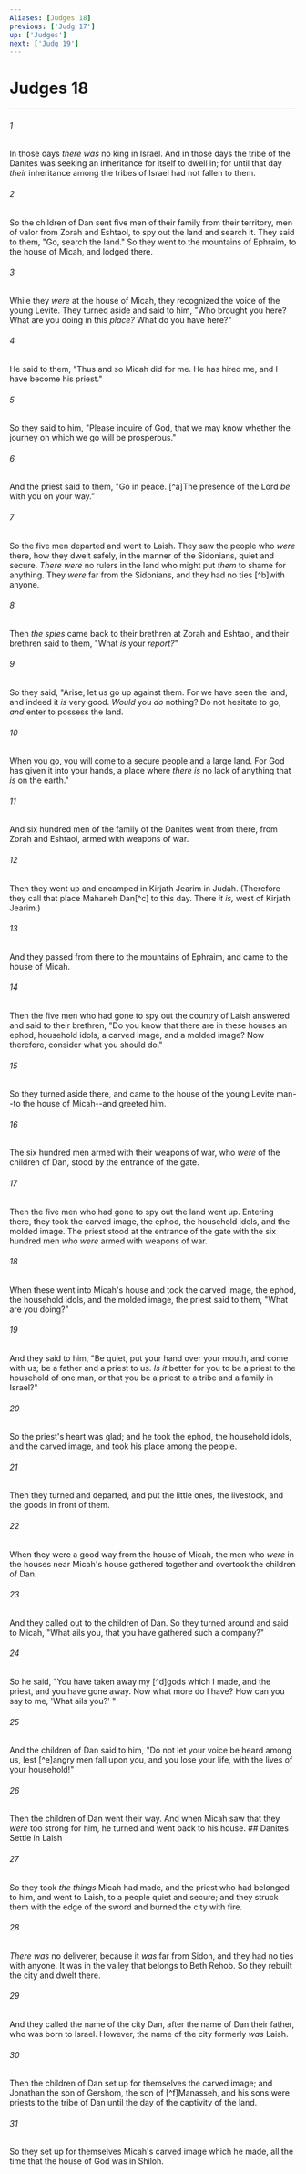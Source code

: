 ```yaml
---
Aliases: [Judges 18]
previous: ['Judg 17']
up: ['Judges']
next: ['Judg 19']
---
```

# Judges 18

***


###### 1 
In those days _there was_ no king in Israel. And in those days the tribe of the Danites was seeking an inheritance for itself to dwell in; for until that day _their_ inheritance among the tribes of Israel had not fallen to them. 

###### 2 
So the children of Dan sent five men of their family from their territory, men of valor from Zorah and Eshtaol, to spy out the land and search it. They said to them, "Go, search the land." So they went to the mountains of Ephraim, to the house of Micah, and lodged there. 

###### 3 
While they _were_ at the house of Micah, they recognized the voice of the young Levite. They turned aside and said to him, "Who brought you here? What are you doing in this _place?_ What do you have here?" 

###### 4 
He said to them, "Thus and so Micah did for me. He has hired me, and I have become his priest." 

###### 5 
So they said to him, "Please inquire of God, that we may know whether the journey on which we go will be prosperous." 

###### 6 
And the priest said to them, "Go in peace. [^a]The presence of the Lord _be_ with you on your way." 

###### 7 
So the five men departed and went to Laish. They saw the people who _were_ there, how they dwelt safely, in the manner of the Sidonians, quiet and secure. _There were_ no rulers in the land who might put _them_ to shame for anything. They _were_ far from the Sidonians, and they had no ties [^b]with anyone. 

###### 8 
Then _the spies_ came back to their brethren at Zorah and Eshtaol, and their brethren said to them, "What _is_ your _report?_" 

###### 9 
So they said, "Arise, let us go up against them. For we have seen the land, and indeed it _is_ very good. _Would_ you _do_ nothing? Do not hesitate to go, _and_ enter to possess the land. 

###### 10 
When you go, you will come to a secure people and a large land. For God has given it into your hands, a place where _there is_ no lack of anything that _is_ on the earth." 

###### 11 
And six hundred men of the family of the Danites went from there, from Zorah and Eshtaol, armed with weapons of war. 

###### 12 
Then they went up and encamped in Kirjath Jearim in Judah. (Therefore they call that place Mahaneh Dan[^c] to this day. There _it is,_ west of Kirjath Jearim.) 

###### 13 
And they passed from there to the mountains of Ephraim, and came to the house of Micah. 

###### 14 
Then the five men who had gone to spy out the country of Laish answered and said to their brethren, "Do you know that there are in these houses an ephod, household idols, a carved image, and a molded image? Now therefore, consider what you should do." 

###### 15 
So they turned aside there, and came to the house of the young Levite man--to the house of Micah--and greeted him. 

###### 16 
The six hundred men armed with their weapons of war, who _were_ of the children of Dan, stood by the entrance of the gate. 

###### 17 
Then the five men who had gone to spy out the land went up. Entering there, they took the carved image, the ephod, the household idols, and the molded image. The priest stood at the entrance of the gate with the six hundred men _who were_ armed with weapons of war. 

###### 18 
When these went into Micah's house and took the carved image, the ephod, the household idols, and the molded image, the priest said to them, "What are you doing?" 

###### 19 
And they said to him, "Be quiet, put your hand over your mouth, and come with us; be a father and a priest to us. _Is it_ better for you to be a priest to the household of one man, or that you be a priest to a tribe and a family in Israel?" 

###### 20 
So the priest's heart was glad; and he took the ephod, the household idols, and the carved image, and took his place among the people. 

###### 21 
Then they turned and departed, and put the little ones, the livestock, and the goods in front of them. 

###### 22 
When they were a good way from the house of Micah, the men who _were_ in the houses near Micah's house gathered together and overtook the children of Dan. 

###### 23 
And they called out to the children of Dan. So they turned around and said to Micah, "What ails you, that you have gathered such a company?" 

###### 24 
So he said, "You have taken away my [^d]gods which I made, and the priest, and you have gone away. Now what more do I have? How can you say to me, 'What ails you?' " 

###### 25 
And the children of Dan said to him, "Do not let your voice be heard among us, lest [^e]angry men fall upon you, and you lose your life, with the lives of your household!" 

###### 26 
Then the children of Dan went their way. And when Micah saw that they _were_ too strong for him, he turned and went back to his house. ## Danites Settle in Laish 

###### 27 
So they took _the things_ Micah had made, and the priest who had belonged to him, and went to Laish, to a people quiet and secure; and they struck them with the edge of the sword and burned the city with fire. 

###### 28 
_There was_ no deliverer, because it _was_ far from Sidon, and they had no ties with anyone. It was in the valley that belongs to Beth Rehob. So they rebuilt the city and dwelt there. 

###### 29 
And they called the name of the city Dan, after the name of Dan their father, who was born to Israel. However, the name of the city formerly _was_ Laish. 

###### 30 
Then the children of Dan set up for themselves the carved image; and Jonathan the son of Gershom, the son of [^f]Manasseh, and his sons were priests to the tribe of Dan until the day of the captivity of the land. 

###### 31 
So they set up for themselves Micah's carved image which he made, all the time that the house of God was in Shiloh.
